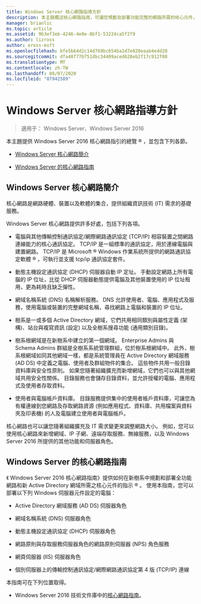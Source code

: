 ```yaml
---
title: Windows Server 核心網路指導方針
description: 本主題概述核心網路指南，可讓您規劃及部署功能完整的網路所需的核心元件，以及使用 Windows Server 2016 的新樹系中的新 Active Directory 網域
manager: brianlic
ms.topic: article
ms.assetid: 9b3ef3eb-4246-4e0e-8bf1-53224ca5f2f9
ms.author: lizross
author: eross-msft
ms.openlocfilehash: bfe5b64d2c14d769bc654ba1d7e820eaab4edd28
ms.sourcegitcommit: dfa48f77b751dbc34409aced628eb2f17c912f08
ms.translationtype: MT
ms.contentlocale: zh-TW
ms.lasthandoff: 08/07/2020
ms.locfileid: "87942589"
---
```

# <a name="core-network-guidance-for-windows-server"></a>Windows Server 核心網路指導方針

>適用于： Windows Server、Windows Server 2016

本主題提供 Windows Server 2016 核心網路指引的總覽 &reg; ，並包含下列各節。

-   [Windows Server 核心網路簡介](#bkmk_intro)

-   [Windows Server 的核心網路指南](#bkmk_core)

## <a name="introduction-to-the-windows-server-core-network"></a><a name="bkmk_intro"></a>Windows Server 核心網路簡介

核心網路是網路硬體、裝置以及軟體的集合，提供組織資訊技術 (IT) 需求的基礎服務。

Windows Server 核心網路提供許多好處，包括下列各項。

- 電腦與其他傳輸控制通訊協定/網際網路通訊協定 (TCP/IP) 相容裝置之間網路連線能力的核心通訊協定。 TCP/IP 是一組標準的通訊協定，用於連線電腦與建置網路。 TCP/IP 是 Microsoft &reg; Windows 作業系統所提供的網路通訊協定軟體 &reg; ，可執行並支援 tcp/ip 通訊協定套件。

- 動態主機設定通訊協定 (DHCP) 伺服器自動 IP 定址。 手動設定網路上所有電腦的 IP 位址，比從 DHCP 伺服器動態提供電腦及其他裝置使用的 IP 位址租用，更為耗時且缺乏彈性。

- 網域名稱系統 (DNS) 名稱解析服務。 DNS 允許使用者、電腦、應用程式及服務，使用電腦或裝置的完整網域名稱，尋找網路上電腦和裝置的 IP 位址。

- 樹系是一或多個 Active Directory 網域，它們共用相同類別與屬性定義 (架構)、站台與複寫資訊 (設定) 以及全樹系搜尋功能 (通用類別目錄)。

- 樹系根網域是在新樹系中建立的第一個網域。 Enterprise Admins 與 Schema Admins 群組是全樹系系統管理群組，位於樹系根網域中。 此外，樹系根網域如同其他網域一樣，都是系統管理員在 Active Directory 網域服務 (AD DS) 中定義之電腦、使用者及群組物件的集合。 這些物件共用一般目錄資料庫與安全性原則。 如果您隨著組織擴充而新增網域，它們也可以與其他網域共用安全性關係。 目錄服務也會儲存目錄資料，並允許授權的電腦、應用程式及使用者存取資料。

- 使用者與電腦帳戶資料庫。 目錄服務提供集中的使用者帳戶資料庫，可讓您為有權連線到您網路及存取網路資源 (例如應用程式、資料庫、共用檔案與資料夾及印表機) 的人及電腦建立使用者與電腦帳戶。

核心網路也可以讓您隨著組織擴充及 IT 需求變更來調整網路大小。 例如，您可以使用核心網路來新增網域、IP 子網、遠端存取服務、無線服務，以及 Windows Server 2016 所提供的其他功能和伺服器角色。

## <a name="core-network-guide-for-windows-server"></a><a name="bkmk_core"></a>Windows Server 的核心網路指南

《 Windows Server 2016 核心網路指南》提供如何在新樹系中規劃和部署全功能網路和新 Active Directory 網域所需之核心元件的指示 &reg; 。 使用本指南，您可以部署以下列 Windows 伺服器元件設定的電腦：

- Active Directory 網域服務 (AD DS) 伺服器角色

- 網域名稱系統 (DNS) 伺服器角色

- 動態主機設定通訊協定 (DHCP) 伺服器角色

- 網路原則與存取服務伺服器角色的網路原則伺服器 (NPS) 角色服務

- 網頁伺服器 (IIS) 伺服器角色

- 個別伺服器上的傳輸控制通訊協定/網際網路通訊協定第 4 版 (TCP/IP) 連線

本指南可在下列位置取得。

- Windows Server 2016 技術文件庫中的[核心網路指南](../core-network-guide/Core-Network-Guide.md)。



